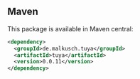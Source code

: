 ## Maven

This package is available in Maven central:
```xml maven
<dependency>
  <groupId>de.malkusch.tuya</groupId>
  <artifactId>tuya</artifactId>
  <version>0.0.11</version>
</dependency>
```
